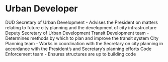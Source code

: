# Urban Developer

DUD
Secretary of Urban Development - Advises the President on matters relating to future city planning and the development of city infrastructure
Deputy Secretary of Urban Development
Transit Development team - Determines methods by which to plan and improve the transit system
City Planning team - Works in coordination with the Secretary on city planning in accordance with the President’s and Secretary’s planning efforts
Code Enforcement team - Ensures structures are up to building code